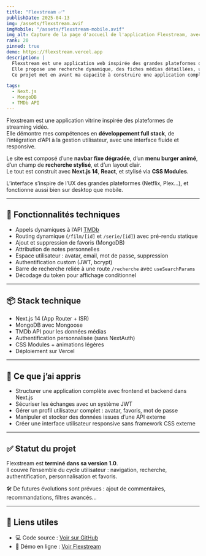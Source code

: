 ```yaml
---
title: "Flexstream ✅"
publishDate: 2025-04-13
img: /assets/flexstream.avif
imgMobile: "/assets/flexstream-mobile.avif"
img_alt: Capture de la page d'accueil de l'application Flexstream, avec navbar dégradée et menu responsive.
rank: 20
pinned: true
demo: https://flexstream.vercel.app
description: |
  Flexstream est une application web inspirée des grandes plateformes de streaming, développée avec Next.js 14.
  Elle propose une recherche dynamique, des fiches médias détaillées, une authentification sécurisée et une interface responsive soignée.
  Ce projet met en avant ma capacité à construire une application complète, connectée à une API externe, avec une gestion utilisateur personnalisée.

tags:
  - Next.js
  - MongoDB
  - TMDb API
---
```


Flexstream est une application vitrine inspirée des plateformes de streaming vidéo.  
Elle démontre mes compétences en **développement full stack**, de l’intégration d’API à la gestion utilisateur, avec une interface fluide et responsive.

Le site est composé d’une **navbar fixe dégradée**, d’un **menu burger animé**, d’un champ de **recherche stylisé**, et d’un layout clair.  
Le tout est construit avec **Next.js 14**, **React**, et stylisé via **CSS Modules**.

L’interface s’inspire de l’UX des grandes plateformes (Netflix, Plex…), et fonctionne aussi bien sur desktop que mobile.

---

## 🔧 Fonctionnalités techniques

- Appels dynamiques à l’API [TMDb](https://www.themoviedb.org/)
- Routing dynamique (`/film/[id]` et `/serie/[id]`) avec pré-rendu statique
- Ajout et suppression de favoris (MongoDB)
- Attribution de notes personnelles
- Espace utilisateur : avatar, email, mot de passe, suppression
- Authentification custom (JWT, bcrypt)
- Barre de recherche reliée à une route `/recherche` avec `useSearchParams`
- Décodage du token pour affichage conditionnel

---

## 📦 Stack technique

- Next.js 14 (App Router + ISR)
- MongoDB avec Mongoose
- TMDb API pour les données médias
- Authentification personnalisée (sans NextAuth)
- CSS Modules + animations légères
- Déploiement sur Vercel

---

## 🤖 Ce que j’ai appris

- Structurer une application complète avec frontend et backend dans Next.js
- Sécuriser les échanges avec un système JWT
- Gérer un profil utilisateur complet : avatar, favoris, mot de passe
- Manipuler et stocker des données issues d’une API externe
- Créer une interface utilisateur responsive sans framework CSS externe

---

## ✅ Statut du projet

Flexstream est **terminé dans sa version 1.0**.  
Il couvre l’ensemble du cycle utilisateur : navigation, recherche, authentification, personnalisation et favoris.

🛠️ De futures évolutions sont prévues : ajout de commentaires, recommandations, filtres avancés...

---

## 🔗 Liens utiles

- 💻 Code source : [Voir sur GitHub](https://github.com/vincent-devFullStack/flexstream.git)
- 🚀 Démo en ligne : [Voir Flexstream](https://flexstream.vercel.app)
